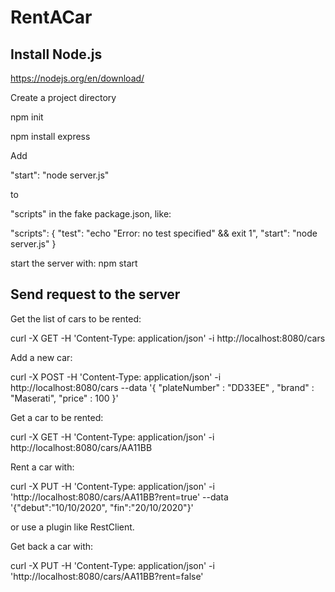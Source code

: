 # RentACar

## Install Node.js

https://nodejs.org/en/download/

Create a project directory

npm init

npm install express

Add 

"start": "node server.js"

to

"scripts" in the fake package.json, like: 

  "scripts": {
    "test": "echo \"Error: no test specified\" && exit 1",
    "start": "node server.js"
  }
  
start the server with: npm start

## Send request to the server

Get the list of cars to be rented:

curl -X GET -H 'Content-Type: application/json' -i http://localhost:8080/cars

Add a new car:

curl -X POST -H 'Content-Type: application/json' -i http://localhost:8080/cars --data '{ "plateNumber" : "DD33EE" , "brand" : "Maserati", "price" : 100 }'

Get a car to be rented: 

curl -X GET -H 'Content-Type: application/json' -i http://localhost:8080/cars/AA11BB

Rent a car with: 

curl -X PUT -H 'Content-Type: application/json' -i 'http://localhost:8080/cars/AA11BB?rent=true' --data '{"debut":"10/10/2020", "fin":"20/10/2020"}'

or use a plugin like RestClient.

Get back a car with:

curl -X PUT -H 'Content-Type: application/json' -i 'http://localhost:8080/cars/AA11BB?rent=false'


